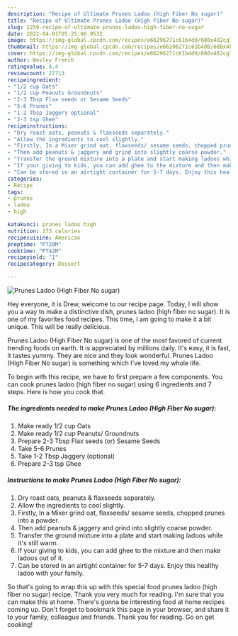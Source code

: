 ```yaml
---
description: "Recipe of Ultimate Prunes Ladoo (High Fiber No sugar)"
title: "Recipe of Ultimate Prunes Ladoo (High Fiber No sugar)"
slug: 2259-recipe-of-ultimate-prunes-ladoo-high-fiber-no-sugar
date: 2022-04-01T05:25:06.953Z
image: https://img-global.cpcdn.com/recipes/e66296271c61b4d0/680x482cq70/prunes-ladoo-high-fiber-no-sugar-recipe-main-photo.jpg
thumbnail: https://img-global.cpcdn.com/recipes/e66296271c61b4d0/680x482cq70/prunes-ladoo-high-fiber-no-sugar-recipe-main-photo.jpg
cover: https://img-global.cpcdn.com/recipes/e66296271c61b4d0/680x482cq70/prunes-ladoo-high-fiber-no-sugar-recipe-main-photo.jpg
author: Wesley French
ratingvalue: 4.4
reviewcount: 27713
recipeingredient:
- "1/2 cup Oats"
- "1/2 cup Peanuts Groundnuts"
- "2-3 Tbsp Flax seeds or Sesame Seeds"
- "5-6 Prunes"
- "1-2 Tbsp Jaggery optional"
- "2-3 tsp Ghee"
recipeinstructions:
- "Dry roast oats, peanuts & flaxseeds separately."
- "Allow the ingredients to cool slightly."
- "Firstly, In a Mixer grind oat, flaxseeds/ sesame seeds, chopped prunes into a powder."
- "Then add peanuts & jaggery and grind into slightly coarse powder."
- "Transfer the ground mixture into a plate and start making ladoos while it's still warm."
- "If your giving to kids, you can add ghee to the mixture and then make ladoos out of it."
- "Can be stored in an airtight container for 5-7 days. Enjoy this healthy ladoo with your family."
categories:
- Recipe
tags:
- prunes
- ladoo
- high

katakunci: prunes ladoo high 
nutrition: 173 calories
recipecuisine: American
preptime: "PT20M"
cooktime: "PT42M"
recipeyield: "1"
recipecategory: Dessert

---
```



![Prunes Ladoo (High Fiber No sugar)](https://img-global.cpcdn.com/recipes/e66296271c61b4d0/680x482cq70/prunes-ladoo-high-fiber-no-sugar-recipe-main-photo.jpg)

Hey everyone, it is Drew, welcome to our recipe page. Today, I will show you a way to make a distinctive dish, prunes ladoo (high fiber no sugar). It is one of my favorites food recipes. This time, I am going to make it a bit unique. This will be really delicious.



Prunes Ladoo (High Fiber No sugar) is one of the most favored of current trending foods on earth. It is appreciated by millions daily. It's easy, it is fast, it tastes yummy. They are nice and they look wonderful. Prunes Ladoo (High Fiber No sugar) is something which I've loved my whole life.


To begin with this recipe, we have to first prepare a few components. You can cook prunes ladoo (high fiber no sugar) using 6 ingredients and 7 steps. Here is how you cook that.

<!--inarticleads1-->

##### The ingredients needed to make Prunes Ladoo (High Fiber No sugar):

1. Make ready 1/2 cup Oats
1. Make ready 1/2 cup Peanuts/ Groundnuts
1. Prepare 2-3 Tbsp Flax seeds (or) Sesame Seeds
1. Take 5-6 Prunes
1. Take 1-2 Tbsp Jaggery (optional)
1. Prepare 2-3 tsp Ghee




<!--inarticleads2-->

##### Instructions to make Prunes Ladoo (High Fiber No sugar):

1. Dry roast oats, peanuts & flaxseeds separately.
1. Allow the ingredients to cool slightly.
1. Firstly, In a Mixer grind oat, flaxseeds/ sesame seeds, chopped prunes into a powder.
1. Then add peanuts & jaggery and grind into slightly coarse powder.
1. Transfer the ground mixture into a plate and start making ladoos while it's still warm.
1. If your giving to kids, you can add ghee to the mixture and then make ladoos out of it.
1. Can be stored in an airtight container for 5-7 days. Enjoy this healthy ladoo with your family.




So that's going to wrap this up with this special food prunes ladoo (high fiber no sugar) recipe. Thank you very much for reading. I'm sure that you can make this at home. There's gonna be interesting food at home recipes coming up. Don't forget to bookmark this page in your browser, and share it to your family, colleague and friends. Thank you for reading. Go on get cooking!
